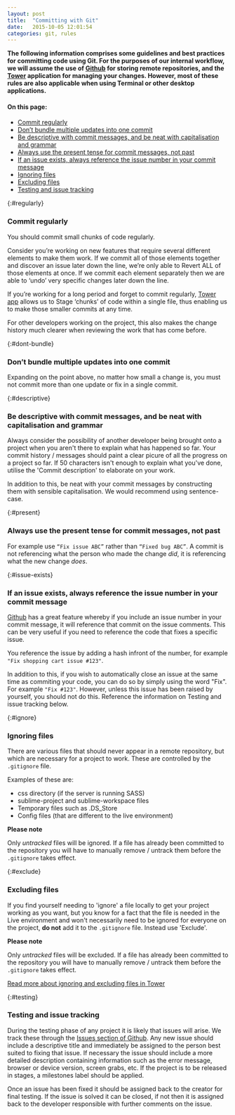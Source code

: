 ```yaml
---
layout: post
title:  "Committing with Git"
date:   2015-10-05 12:01:54
categories: git, rules
---
```


**The following information comprises some guidelines and best practices for committing code using Git. For the purposes of our internal workflow, we will assume the use of [Github][github] for storing remote repositories, and the [Tower][tower] application for managing your changes. However, most of these rules are also applicable when using Terminal or other desktop applications.**

#### On this page:

* [Commit regularly](#regularly)
* [Don’t bundle multiple updates into one commit](#dont-bundle)
* [Be descriptive with commit messages, and be neat with capitalisation and grammar](#descriptive)
* [Always use the present tense for commit messages, not past](#present)
* [If an issue exists, always reference the issue number in your commit message](#issue-exists)
* [Ignoring files](#ignore)
* [Excluding files](#exclude)
* [Testing and issue tracking](#testing)

{:#regularly}
### Commit regularly

You should commit small chunks of code regularly. 

Consider you’re working on new features that require several different elements to make them work. If we commit all of those elements together and discover an issue later down the line, we’re only able to Revert ALL of those elements at once. If we commit each element separately then we are able to ‘undo’ very specific changes later down the line. 

If you’re working for a long period and forget to commit regularly, [Tower app][tower] allows us to Stage ‘chunks’ of code within a single file, thus enabling us to make those smaller commits at any time.

For other developers working on the project, this also makes the change history much clearer when reviewing the work that has come before.

{:#dont-bundle}
### Don’t bundle multiple updates into one commit

Expanding on the point above, no matter how small a change is, you must not commit more than one update or fix in a single commit.

{:#descriptive}
### Be descriptive with commit messages, and be neat with capitalisation and grammar

Always consider the possibility of another developer being brought onto a project when you aren't there to explain what has happened so far. Your commit history / messages should paint a clear picure of all the progress on a project so far. If 50 characters isn't enough to explain what you've done, utilise the 'Commit description' to elaborate on your work.

In addition to this, be neat with your commit messages by constructing them with sensible capitalisation. We would recommend using sentence-case.

{:#present}
### Always use the present tense for commit messages, not past

For example use `“Fix issue ABC”` rather than `“Fixed bug ABC”`. A commit is not referencing what the person who made the change *did*, it is referencing what the new change *does*.

{:#issue-exists}
### If an issue exists, always reference the issue number in your commit message

[Github][github] has a great feature whereby if you include an issue number in your commit message, it will reference that commit on the issue comments. This can be very useful if you need to reference the code that fixes a specific issue.

You reference the issue by adding a hash infront of the number, for example `"Fix shopping cart issue #123"`.

In addition to this, if you wish to automatically close an issue at the same time as commiting your code, you can do so by simply using the word "Fix". For example `"Fix #123"`. However, unless this issue has been raised by yourself, you should not do this. Reference the information on Testing and issue tracking below.

{:#ignore}
### Ignoring files

There are various files that should never appear in a remote repository, but which are necessary for a project to work. These are controlled by the `.gitignore` file.

Examples of these are:

* css directory (if the server is running SASS)
* sublime-project and sublime-workspace files
* Temporary files such as .DS_Store
* Config files (that are different to the live environment)

**Please note**

Only *untracked* files will be ignored. If a file has already been committed to the repository you will have to manually remove / untrack them before the `.gitignore` takes effect.

{:#exclude}
### Excluding files

If you find yourself needing to 'ignore' a file locally to get your project working as you want, but you know for a fact that the file is needed in the Live environment and won't necessarily need to be ignored for everyone on the project, **do not** add it to the `.gitignore` file. Instead use 'Exclude'.

**Please note**

Only *untracked* files will be excluded. If a file has already been committed to the repository you will have to manually remove / untrack them before the `.gitignore` takes effect.

[Read more about ignoring and excluding files in Tower][tower-ignore]

{:#testing}
### Testing and issue tracking

During the testing phase of any project it is likely that issues will arise. We track these through the [Issues section of Github][githubissues]. Any new issue should include a descriptive title and immediately be assigned to the person best suited to fixing that issue. If necessary the issue should include a more detailed description containing information such as the error message, browser or device version, screen grabs, etc. If the project is to be released in stages, a milestones label should be applied.

Once an issue has been fixed it should be assigned back to the creator for final testing. If the issue is solved it can be closed, if not then it is assigned back to the developer responsible with further comments on the issue.

[tower]:    http://www.git-tower.com/
[tower-ignore]:    http://www.git-tower.com/help/mac/working-copy/ignore-files
[github]:   https://github.com/
[githubissues]: https://github.com/issues
